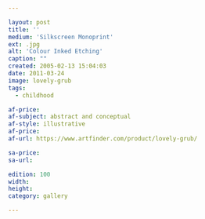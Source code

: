 ```yaml
---

layout: post
title: ''
medium: 'Silkscreen Monoprint'
ext: .jpg
alt: 'Colour Inked Etching'
caption: ""
created: 2005-02-13 15:04:03
date: 2011-03-24
image: lovely-grub
tags:
  - childhood

af-price:
af-subject: abstract and conceptual
af-style: illustrative
af-price:
af-url: https://www.artfinder.com/product/lovely-grub/

sa-price:
sa-url:

edition: 100
width:
height:
category: gallery

---
```

